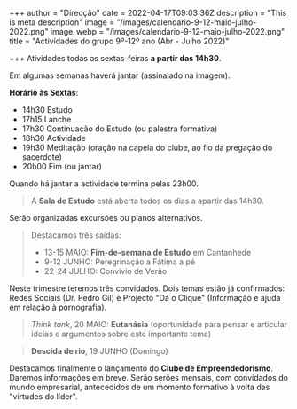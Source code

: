 +++
author = "Direcção"
date = 2022-04-17T09:03:36Z
description = "This is meta description"
image = "/images/calendario-9-12-maio-julho-2022.png"
image_webp = "/images/calendario-9-12-maio-julho-2022.png"
title = "Actividades do grupo 9º-12º ano (Abr - Julho 2022)"

+++
Atividades todas as sextas-feiras **a partir das 14h30**.

Em algumas semanas haverá jantar (assinalado na imagem).

**Horário às Sextas**:

* 14h30 Estudo
* 17h15 Lanche
* 17h30 Continuação do Estudo (ou palestra formativa)
* 18h30 Actividade
* 19h30 Meditação (oração na capela do clube, ao fio da pregação do sacerdote)
* 20h00 Fim (ou jantar)

Quando há jantar a actividade termina pelas 23h00.

> A **Sala de Estudo** está aberta todos os dias a apartir das 14h30.

Serão organizadas excursões ou planos alternativos.

> Destacamos três saídas:
>
> * 13-15 MAIO: **Fim-de-semana de Estudo** em Cantanhede
> * 9-12 JUNHO: Peregrinação a Fátima a pé
> * 22-24 JULHO: Convívio de Verão

Neste trimestre teremos três convidados. Dois temas estão já confirmados: Redes Sociais (Dr. Pedro Gil) e Projecto "Dá o Clique" (Informação e ajuda em relação à pornografia).

> _Think tank_, 20 MAIO: **Eutanásia** (oportunidade para pensar e articular ideias e argumentos sobre este importante tema)

> **Descida de rio**, 19 JUNHO (Domingo)

Destacamos finalmente o lançamento do **Clube de Empreendedorismo**. Daremos informações em breve. Serão serões mensais, com convidados do mundo empresarial, antecedidos de um momento formativo à volta das "virtudes do líder".
